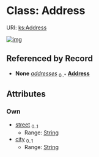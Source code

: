 
# Class: Address




URI: [ks:Address](https://w3id.org/linkml/tests/kitchen_sink/Address)


[![img](https://yuml.me/diagram/nofunky;dir:TB/class/[Person]++-%20addresses%200..*>[Address&#124;street:string%20%3F;city:string%20%3F],[Person])](https://yuml.me/diagram/nofunky;dir:TB/class/[Person]++-%20addresses%200..*>[Address&#124;street:string%20%3F;city:string%20%3F],[Person])

## Referenced by Record

 *  **None** *[addresses](addresses.md)*  <sub>0..\*</sub>  **[Address](Address.md)**

## Attributes


### Own

 * [street](street.md)  <sub>0..1</sub>
     * Range: [String](String.md)
 * [city](city.md)  <sub>0..1</sub>
     * Range: [String](String.md)
